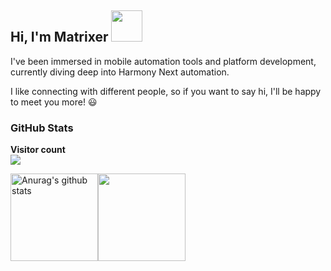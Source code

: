 <h2> Hi, I'm Matrixer <img src="https://media.giphy.com/media/mGcNjsfWAjY5AEZNw6/giphy.gif" width="50"></h2>

I've been immersed in mobile automation tools and platform development, currently diving deep into Harmony Next automation.

I like connecting with different people, so if you want to say hi, I'll be happy to meet you more! 😃

<!--
**codematrixer/codematrixer** is a ✨ _special_ ✨ repository because its `README.md` (this file) appears on your GitHub profile.

Here are some ideas to get you started:

- 🔭 I’m currently working on ...
- 🌱 I’m currently learning ...
- 👯 I’m looking to collaborate on ...
- 🤔 I’m looking for help with ...
- 💬 Ask me about ...
- 📫 How to reach me: ...
- 😄 Pronouns: ...
- ⚡ Fun fact: ...
-->

<!-- ```javascript
const Matrixer = {
    pronouns: "He" | "Him",
    code: ["Python", "Java"],
    connectMe: "tobetheender@gmail.com",
    askMeAbout: ["android dev", "harmony dev", "tech", "app dev", "test dev"],
    technologies: {
       mobileApp: ["Android App", "Harmony App"],
       testDev: ["Automated test", "harmony", "xctest", "uiautomator", "app perf", "rtc test"],
       misc: ["scrcpy", "ffmpeg"]
    },
    funFact: "There are two ways to write error-free programs; only the third one works"
};
``` -->

### GitHub Stats

<p align="left"> 
  <strong>Visitor count</strong><br>
  <img src="https://profile-counter.glitch.me/codematrixer/count.svg" />
</p>

<img align="center" height="140px" style="float: left" src="https://github-readme-stats-xcanwin.vercel.app/api?username=codematrixer&show_icons=true&theme=algolia&hide=contribs,prs" alt="Anurag's github stats" /> 
<img align="center" height="140px" style="float: left" src="https://github-readme-stats-xcanwin.vercel.app/api/top-langs/?username=codematrixer&layout=compact&theme=algolia" />

<!--
[![Matrixer's github stats](https://github-readme-stats.vercel.app/api?username=codematrixer&show_icons=true&theme=merko&hide=["contribs","issues"])](https://github.com/codematrixer)

[![Top Languages](https://github-readme-stats.vercel.app/api/top-langs/?username=codematrixer&layout=compact&langs_count=6&hide=assembly&theme=dark)](https://github.com/codematrixer)
-->
